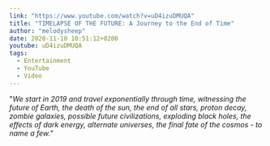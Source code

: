 ```yaml
---
link: "https://www.youtube.com/watch?v=uD4izuDMUQA"
title: "TIMELAPSE OF THE FUTURE: A Journey to the End of Time"
author: "melodysheep"
date: 2020-11-10 10:51:12+0200
youtube: uD4izuDMUQA
tags:
  - Entertainment
  - YouTube
  - Video
---
```


"_We start in 2019 and travel exponentially through time, witnessing the future of Earth, the death of the sun, the end of all stars, proton decay, zombie galaxies, possible future civilizations, exploding black holes, the effects of dark energy, alternate universes, the final fate of the cosmos - to name a few._"